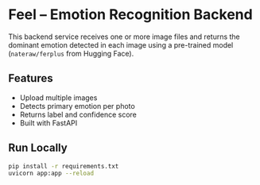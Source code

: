 # Feel – Emotion Recognition Backend

This backend service receives one or more image files and returns the dominant emotion detected in each image using a pre-trained model (`nateraw/ferplus` from Hugging Face).

## Features

- Upload multiple images
- Detects primary emotion per photo
- Returns label and confidence score
- Built with FastAPI

## Run Locally

```bash
pip install -r requirements.txt
uvicorn app:app --reload
